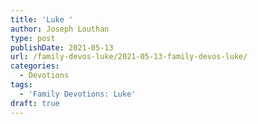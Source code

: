 ```yaml
---
title: 'Luke '
author: Joseph Louthan
type: post
publishDate: 2021-05-13
url: /family-devos-luke/2021-05-13-family-devos-luke/
categories:
  - Devotions
tags:
  - 'Family Devotions: Luke'
draft: true
---
```

